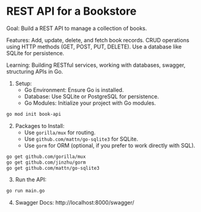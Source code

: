 # REST API for a Bookstore

Goal: Build a REST API to manage a collection of books.

Features:
Add, update, delete, and fetch book records.
CRUD operations using HTTP methods (GET, POST, PUT, DELETE).
Use a database like SQLite for persistence.

Learning: Building RESTful services, working with databases, swagger, structuring APIs in Go.

1. Setup:
    - Go Environment: Ensure Go is installed.
    - Database: Use SQLite or PostgreSQL for persistence.
    - Go Modules: Initialize your project with Go modules.
```bash
go mod init book-api
```
2. Packages to Install:
    - Use `gorilla/mux` for routing.
    - Use `github.com/mattn/go-sqlite3` for SQLite.
    - Use `gorm` for ORM (optional, if you prefer to work directly with SQL).
```bash
go get github.com/gorilla/mux
go get github.com/jinzhu/gorm
go get github.com/mattn/go-sqlite3
```
3. Run the API:
```bash
go run main.go
```
4. Swagger Docs: http://localhost:8000/swagger/